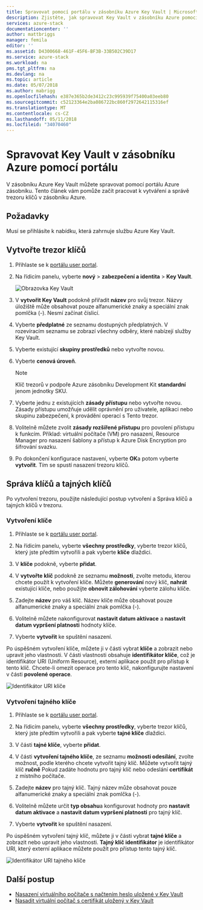 ```yaml
---
title: Spravovat pomocí portálu v zásobníku Azure Key Vault | Microsoft Docs
description: Zjistěte, jak spravovat Key Vault v zásobníku Azure pomocí portálu
services: azure-stack
documentationcenter: ''
author: mattbriggs
manager: femila
editor: ''
ms.assetid: D4300668-461F-45F6-BF3B-33B502C39D17
ms.service: azure-stack
ms.workload: na
pms.tgt_pltfrm: na
ms.devlang: na
ms.topic: article
ms.date: 05/07/2018
ms.author: mabrigg
ms.openlocfilehash: e387e365b2de3412c23c995939f75400a03eeb80
ms.sourcegitcommit: c52123364e2ba086722bc860f2972642115316ef
ms.translationtype: MT
ms.contentlocale: cs-CZ
ms.lasthandoff: 05/11/2018
ms.locfileid: "34070460"
---
```

# <a name="manage-key-vault-in-azure-stack-by-using-the-portal"></a>Spravovat Key Vault v zásobníku Azure pomocí portálu

V zásobníku Azure Key Vault můžete spravovat pomocí portálu Azure zásobníku. Tento článek vám pomůže začít pracovat k vytváření a správě trezoru klíčů v zásobníku Azure.

## <a name="prerequisites"></a>Požadavky

Musí se přihlásíte k nabídku, která zahrnuje službu Azure Key Vault.

## <a name="create-a-key-vault"></a>Vytvořte trezor klíčů

1. Přihlaste se k [portálu user portal](https://portal.local.azurestack.external).

2. Na řídicím panelu, vyberte **nový** > **zabezpečení a identita** > **Key Vault**.

    ![Obrazovka Key Vault](media/azure-stack-kv-manage-portal/image1.png)

3. V **vytvořit Key Vault** podokně přiřadit **název** pro svůj trezor. Názvy úložiště může obsahovat pouze alfanumerické znaky a speciální znak pomlčka (-). Nesmí začínat číslicí.

4. Vyberte **předplatné** ze seznamu dostupných předplatných. V rozevíracím seznamu se zobrazí všechny odběry, které nabízejí služby Key Vault.

5. Vyberte existující **skupiny prostředků** nebo vytvořte novou.

6. Vyberte **cenová úroveň**.
    >[!NOTE]
    > Klíč trezorů v podpoře Azure zásobníku Development Kit **standardní** jenom jednotky SKU.

7. Vyberte jednu z existujících **zásady přístupu** nebo vytvořte novou. Zásady přístupu umožňuje udělit oprávnění pro uživatele, aplikaci nebo skupinu zabezpečení, k provádění operací s Tento trezor.

8. Volitelně můžete zvolit **zásady rozšířené přístupu** pro povolení přístupu k funkcím. Příklad: virtuální počítače (VM) pro nasazení, Resource Manager pro nasazení šablony a přístup k Azure Disk Encryption pro šifrování svazku.

9. Po dokončení konfigurace nastavení, vyberte **OK**a potom vyberte **vytvořit**. Tím se spustí nasazení trezoru klíčů.

## <a name="manage-keys-and-secrets"></a>Správa klíčů a tajných klíčů

Po vytvoření trezoru, použijte následující postup vytvoření a Správa klíčů a tajných klíčů v trezoru.

### <a name="create-a-key"></a>Vytvoření klíče

1. Přihlaste se k [portálu user portal](https://portal.local.azurestack.external).

2. Na řídicím panelu, vyberte **všechny prostředky**, vyberte trezor klíčů, který jste předtím vytvořili a pak vyberte **klíče** dlaždici.

3. V **klíče** podokně, vyberte **přidat**.

4. V **vytvořte klíč** podokně ze seznamu **možnosti**, zvolte metodu, kterou chcete použít k vytvoření klíče. Můžete **generování** nový klíč, **nahrát** existující klíče, nebo použijte **obnovit zálohování** vyberte zálohu klíče.

5. Zadejte **název** pro váš klíč. Název klíče může obsahovat pouze alfanumerické znaky a speciální znak pomlčka (-).

6. Volitelně můžete nakonfigurovat **nastavit datum aktivace** a **nastavit datum vypršení platnosti** hodnoty klíče.

7. Vyberte **vytvořit** ke spuštění nasazení.

Po úspěšném vytvoření klíče, můžete ji v části vybrat **klíče** a zobrazit nebo upravit jeho vlastnosti. V části vlastnosti obsahuje **identifikátor klíče**, což je identifikátor URI (Uniform Resource), externí aplikace použít pro přístup k tento klíč. Chcete-li omezit operace pro tento klíč, nakonfigurujte nastavení v části **povolené operace**.

![Identifikátor URI klíče](media/azure-stack-kv-manage-portal/image4.png)

### <a name="create-a-secret"></a>Vytvoření tajného klíče

1. Přihlaste se k [portálu user portal](https://portal.local.azurestack.external).
2. Na řídicím panelu, vyberte **všechny prostředky**, vyberte trezor klíčů, který jste předtím vytvořili a pak vyberte **tajné klíče** dlaždici.

3. V části **tajné klíče**, vyberte **přidat**.

4. V části **vytvoření tajného klíče**, ze seznamu **možnosti odesílání**, zvolte možnost, podle kterého chcete vytvořit tajný klíč. Můžete vytvořit tajný klíč **ručně** Pokud zadáte hodnotu pro tajný klíč nebo odeslání **certifikát** z místního počítače.

5. Zadejte **název** pro tajný klíč. Tajný název může obsahovat pouze alfanumerické znaky a speciální znak pomlčka (-).

6. Volitelně můžete určit **typ obsahu**a konfigurovat hodnoty pro **nastavit datum aktivace** a **nastavit datum vypršení platnosti** pro tajný klíč.

7. Vyberte **vytvořit** ke spuštění nasazení.

Po úspěšném vytvoření tajný klíč, můžete ji v části vybrat **tajné klíče** a zobrazit nebo upravit jeho vlastnosti. **Tajný klíč identifikátor** je identifikátor URI, který externí aplikace můžete použít pro přístup tento tajný klíč.

![Identifikátor URI tajného klíče](media/azure-stack-kv-manage-portal/image5.png)

## <a name="next-steps"></a>Další postup

* [Nasazení virtuálního počítače s načtením heslo uložené v Key Vault](azure-stack-kv-deploy-vm-with-secret.md)
* [Nasadit virtuální počítač s certifikát uložený v Key Vault](azure-stack-kv-push-secret-into-vm.md)

